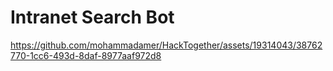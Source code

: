 # Intranet Search Bot




https://github.com/mohammadamer/HackTogether/assets/19314043/38762770-1cc6-493d-8daf-8977aaf972d8

